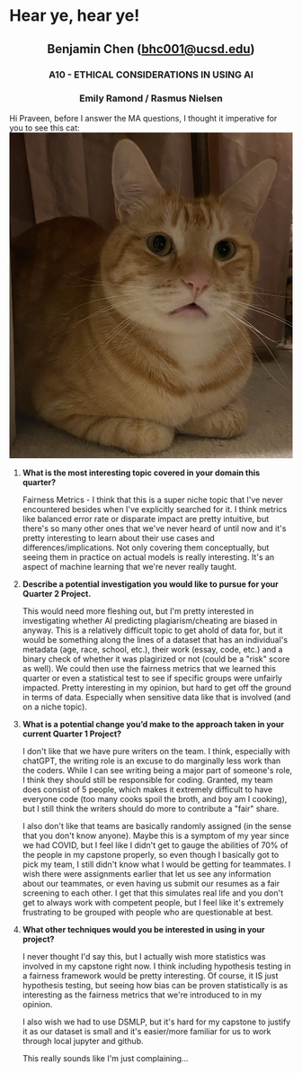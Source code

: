 # Hear ye, hear ye! 
## <center>Benjamin Chen (bhc001@ucsd.edu)</center>
### <center>A10 - ETHICAL CONSIDERATIONS IN USING AI</center>
### <center>Emily Ramond / Rasmus Nielsen</center>
<!---
I added ^ that so that it's included in index.md; makes my website look ugly though :(
--->

Hi Praveen, before I answer the MA questions, I thought it imperative for you to see this cat:
<img src='./imgs/cat.png'>


1. **What is the most interesting topic covered in your domain this quarter?**

    Fairness Metrics - I think that this is a super niche topic that I've never encountered besides when I've explicitly searched for it. I think metrics like balanced error rate 
    or disparate impact are pretty intuitive, but there's so many other ones that we've never heard of until now and it's pretty interesting to learn about their use cases
    and differences/implications. Not only covering them conceptually, but seeing them in practice on actual models is really interesting. It's an aspect of machine learning
    that we're never really taught.

2. **Describe a potential investigation you would like to pursue for your Quarter 2 Project.**

    This would need more fleshing out, but I'm pretty interested in investigating whether AI predicting plagiarism/cheating are biased in anyway. This is a relatively difficult
    topic to get ahold of data for, but it would be something along the lines of a dataset that has an individual's metadata (age, race, school, etc.), their work (essay, code, etc.)
    and a binary check of whether it was plagirized or not (could be a "risk" score as well). We could then use the fairness metrics that we learned this quarter or even
    a statistical test to see if specific groups were unfairly impacted. Pretty interesting in my opinion, but hard to get off the ground in terms of data. Especially when
    sensitive data like that is involved (and on a niche topic).

3. **What is a potential change you’d make to the approach taken in your current Quarter 1 Project?**

    I don't like that we have pure writers on the team. I think, especially with chatGPT, the writing role is an excuse to do marginally less work than the coders. While I can see
    writing being a major part of someone's role, I think they should still be responsible for coding. Granted, my team does consist of 5 people, which makes it extremely difficult
    to have everyone code (too many cooks spoil the broth, and boy am I cooking), but I still think the writers should do more to contribute a "fair" share. 

    I also don't like that teams are basically randomly assigned (in the sense that you don't know anyone). Maybe this is a symptom of my year since we had COVID, but I feel
    like I didn't get to gauge the abilities of 70% of the people in my capstone properly, so even though I basically got to pick my team, I still didn't know what I would be
    getting for teammates. I wish there were assignments earlier that let us see any information about our teammates, or even having us submit our resumes as a fair
    screening to each other. I get that this simulates real life and you don't get to always work with competent people, but I feel like it's extremely frustrating
    to be grouped with people who are questionable at best.

4. **What other techniques would you be interested in using in your project?**

    I never thought I'd say this, but I actually wish more statistics was involved in my capstone right now. I think including hypothesis testing in a fairness
    framework would be pretty interesting. Of course, it IS just hypothesis testing, but seeing how bias can be proven statistically is as interesting
    as the fairness metrics that we're introduced to in my opinion.

    I also wish we had to use DSMLP, but it's hard for my capstone to justify it as our dataset is small and it's easier/more familiar for us to work through
    local jupyter and github.

    This really sounds like I'm just complaining... 